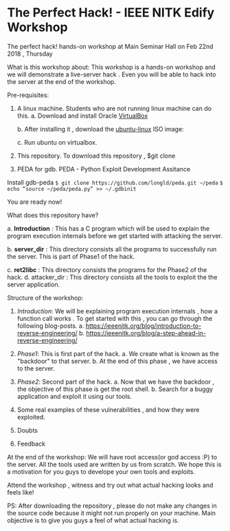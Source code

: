 # The Perfect Hack! - IEEE NITK Edify Workshop

The perfect hack! hands-on workshop at Main Seminar Hall on Feb 22nd 2018 , Thursday

What is this workshop about:
This workshop is a hands-on workshop and we will demonstrate a live-server hack .
Even you will be able to hack into the server at the end of the workshop.

Pre-requisites:

 1. A linux machine.
  Students who are not running linux machine can do this.
     a.  Download and install Oracle [VirtualBox](https://www.virtualbox.org/) 
          

    b.  After installing it , download the [ubuntu-linux](https://www.ubuntu.com/download/desktop) ISO image:
         
   

    c.  Run ubuntu on virtualbox.
    
2. This repository. To download this repository ,
    $git clone <URL to be added>
    
3. PEDA for gdb. PEDA - Python Exploit Development Assitance
      
  Install gdb-peda
  `$ git clone https://github.com/longld/peda.git ~/peda`
  `$ echo “source ~/peda/peda.py” >> ~/.gdbinit`

You are ready now!

What does this repository have?
 
  a. **Introduction** : This has a C program which will be used to explain the program execution internals before we get started with 
      attacking the server.
  
b. **server_dir**   : This directory consists all the programs to successfully run the server. This is part of Phase1 of the hack. 
  
c. **ret2libc**     : This directory consists the programs for the Phase2 of the hack.
  d. attacker_dir : This directory consists all the tools to exploit the the server application.
   

 Structure of the workshop:
 
 1. *Introduction*: We will be explaining program execution internals , how a function call works .
  To get started with this , you can go through the following blog-posts.
      a.  https://ieeenitk.org/blog/introduction-to-reverse-engineering/
      b.  https://ieeenitk.org/blog/a-step-ahead-in-reverse-engineering/
      
 2. *Phase1*: This is first part of the  hack.
     a. We create what is known as the "backdoor" to that server.
     b. At the end of this phase , we have access to the server.
 
 3. *Phase2*: Second part of the hack.
     a. Now that we have the backdoor , the objective of this phase is get the root shell.
     b. Search for a buggy application and exploit it using our tools.
 
 4. Some real examples of these vulnerabilities , and how they were exploited.
 
 5. Doubts 
 
 6. Feedback
 
  
 At the end of the workshop: We will have root access(or god access :P) to the server.
 All the tools used are written by us from scratch. We hope this is a motivation for you guys to develope your own tools and exploits.
 
 Attend the workshop , witness and try out what actual hacking looks and feels like!
 
 PS:  After downloading the repository , please do not make any changes in the source code because it might not run properly on your machine. Main objective is to give you guys a feel of what actual hacking is.

 
 











